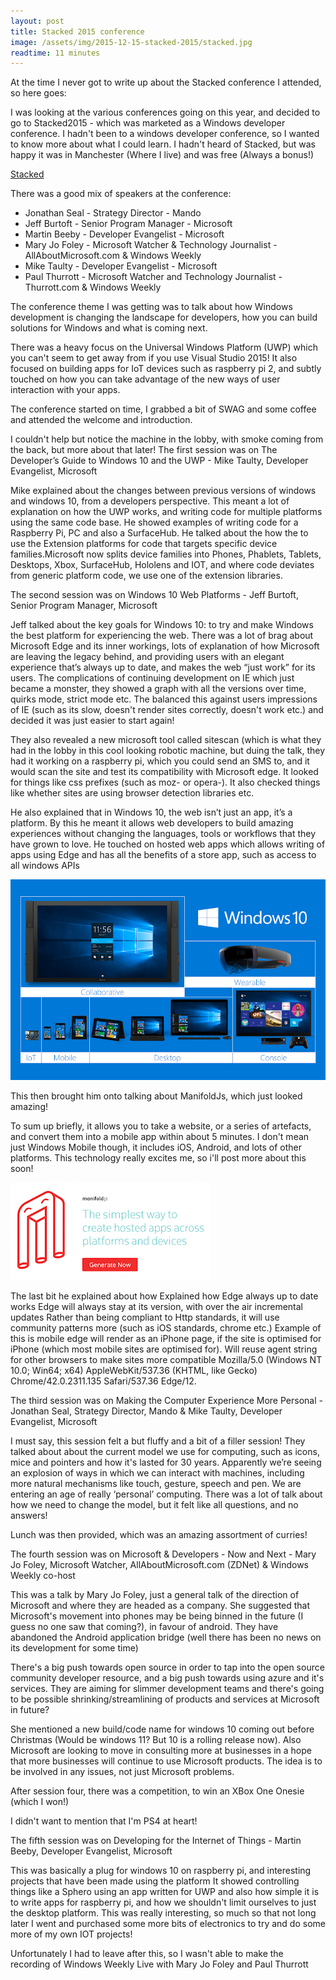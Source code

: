 ```yaml
---
layout: post
title: Stacked 2015 conference
image: /assets/img/2015-12-15-stacked-2015/stacked.jpg
readtime: 11 minutes
---
```


At the time I never got to write up about the Stacked conference I attended, so here goes:

I was looking at the various conferences going on this year, and decided to go to Stacked2015 - which was marketed as a Windows developer conference. I hadn't been to a windows developer conference, so I wanted to know more about what I could learn. I hadn't heard of Stacked, but was happy it was in Manchester (Where I live) and was free (Always a bonus!)

[Stacked](http://stacked2015.com/)

There was a good mix of speakers at the conference:
- Jonathan Seal - Strategy Director - Mando
- Jeff Burtoft - Senior Program Manager - Microsoft
- Martin Beeby - Developer Evangelist - Microsoft
- Mary Jo Foley - Microsoft Watcher & Technology Journalist - AllAboutMicrosoft.com & Windows Weekly
- Mike Taulty - Developer Evangelist - Microsoft
- Paul Thurrott - Microsoft Watcher and Technology Journalist - Thurrott.com & Windows Weekly


The conference theme I was getting was to talk about how Windows development is changing the landscape for developers, how you can build solutions for Windows and what is coming next.


There was a heavy focus on the Universal Windows Platform (UWP) which you can't seem to get away from if you use Visual Studio 2015! It also focused on building apps for IoT devices such as raspberry pi 2, and subtly touched on how you can take advantage of the new ways of user interaction with your apps.


The conference started on time, I grabbed a bit of SWAG and some coffee and attended the welcome and introduction.


I couldn't help but notice the machine in the lobby, with smoke coming from the back, but more about that later!
The first session was on The Developer’s Guide to Windows 10 and the UWP - Mike Taulty, Developer Evangelist, Microsoft


Mike explained about the changes between previous versions of windows and windows 10, from a developers perspective. This meant a lot of explanation on how the UWP works, and writing code for multiple platforms using the same code base. He showed examples of writing code for a Raspberry Pi, PC and also a SurfaceHub. He talked about the how the to use the Extension platforms for code that targets specific device families.Microsoft now splits device families into Phones, Phablets, Tablets, Desktops, Xbox, SurfaceHub, Hololens and IOT, and where code deviates from generic platform code, we use one of the extension libraries.

The second session was on Windows 10 Web Platforms - Jeff Burtoft, Senior Program Manager, Microsoft


Jeff talked about the key goals for Windows 10: to try and make Windows the best platform for experiencing the web. There was a lot of brag about Microsoft Edge and its inner workings, lots of explanation of how Microsoft are leaving the legacy behind, and providing users with an elegant experience that’s always up to date, and makes the web “just work” for its users. The complications of continuing development on IE which just became a monster, they showed a graph with all the versions over time, quirks mode, strict mode etc. The balanced this against users impressions of IE (such as its slow, doesn't render sites correctly, doesn't work etc.) and decided it was just easier to start again!


They also revealed a new microsoft tool called sitescan (which is what they had in the lobby in this cool looking robotic machine, but duing the talk, they had it working on a raspberry pi, which you could send an SMS to, and it would scan the site and test its compatibility with Microsoft edge. It looked for things like css prefixes (such as moz- or opera-). It also checked things like whether sites are using browser detection libraries etc.

He also explained that in Windows 10, the web isn’t just an app, it’s a platform. By this he meant it allows web developers to build amazing experiences without changing the languages, tools or workflows that they have grown to love. He touched on hosted web apps which allows writing of apps using Edge and has all the benefits of a store app, such as access to all windows APIs

![DeviceFamily](/assets/img/2015-12-15-stacked-2015/devicefamily.png)

This then  brought him onto talking about ManifoldJs, which just looked amazing!

To sum up briefly, it allows you to take a website, or a series of artefacts, and convert them into a mobile app within about 5 minutes. I don't mean just Windows Mobile though, it includes iOS, Android, and lots of other platforms. This technology really excites me, so i'll post more about this soon!

![ManifoldJs](/assets/img/2015-12-15-stacked-2015/manifold.png)

The last bit he explained about how Explained how Edge always up to date works Edge will always stay at its version, with over the air incremental updates Rather than being compliant to Http standards, it will use community patterns more (such as iOS standards, chrome etc.) Example of this is mobile edge will render as an iPhone page, if the site is optimised for iPhone (which most mobile sites are optimised for). Will reuse agent string for other browsers to make sites more compatible Mozilla/5.0 (Windows NT 10.0; Win64; x64) AppleWebKit/537.36 (KHTML, like Gecko) Chrome/42.0.2311.135 Safari/537.36 Edge/12.

The third session was on Making the Computer Experience More Personal - Jonathan Seal, Strategy Director, Mando & Mike Taulty, Developer Evangelist, Microsoft

I must say, this session felt a but fluffy and a bit of a filler session! They talked about about the current model we use for computing, such as icons, mice and pointers and how it's lasted for 30 years. Apparently we’re seeing an explosion of ways in which we can interact with machines, including more natural mechanisms like touch, gesture, speech and pen. We are entering an age of really ‘personal’ computing. There was a lot of talk about how we need to change the model, but it felt like all questions, and no answers!

Lunch was then provided, which was an amazing assortment of curries!

The fourth session was on Microsoft & Developers - Now and Next - Mary Jo Foley, Microsoft Watcher, AllAboutMicrosoft.com (ZDNet) & Windows Weekly co-host

This was a talk by Mary Jo Foley, just a general talk of the direction of Microsoft and where they are headed as a company. She suggested that Microsoft's movement into phones may be being binned in the future (I guess no one saw that coming?), in favour of android. They have abandoned the Android application bridge (well there has been no news on its development for some time)

There's a big push towards open source in order to tap into the open source community developer resource, and a big push towards using azure and it's services. They are aiming for slimmer development teams and there's going to be possible shrinking/streamlining of products and services at Microsoft in future?

She mentioned a new build/code name for windows 10 coming out before Christmas (Would be windows 11? But 10 is a rolling release now). Also Microsoft are looking to move in consulting more at businesses in a hope that more businesses will continue to use Microsoft products. The idea is to be involved in any issues, not just Microsoft problems.

After session four, there was a competition, to win an XBox One Onesie (which I won!)


I didn't want to mention that I'm PS4 at heart!

The fifth session was on Developing for the Internet of Things - Martin Beeby, Developer Evangelist, Microsoft

This was basically a plug for windows 10 on raspberry pi, and interesting projects that have been made using the platform It showed controlling things like a Sphero using an app written for UWP and also how simple it is to write apps for raspberry pi, and how we shouldn't limit ourselves to just the desktop platform. This was really interesting, so much so that not long later I went and purchased some more bits of electronics to try and do some more of my own IOT projects!

Unfortunately I had to leave after this, so I wasn't able to make the recording of Windows Weekly Live with Mary Jo Foley and Paul Thurrott